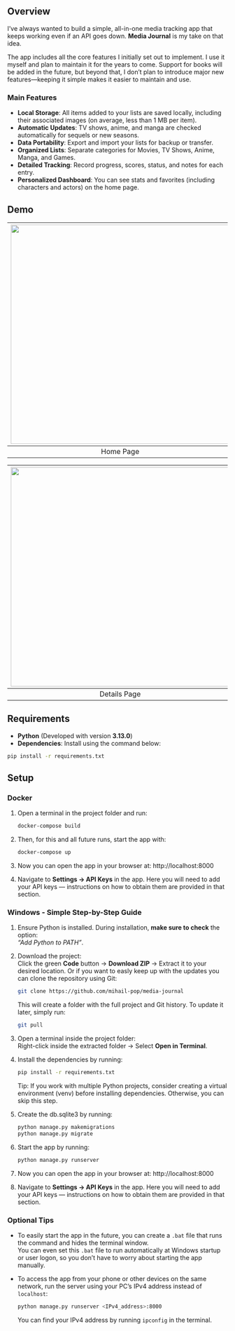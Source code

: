 ## Overview

I’ve always wanted to build a simple, all-in-one media tracking app that keeps working even if an API goes down. **Media Journal** is my take on that idea.

The app includes all the core features I initially set out to implement. I use it myself and plan to maintain it for the years to come. Support for books will be added in the future, but beyond that, I don’t plan to introduce major new features—keeping it simple makes it easier to maintain and use.

### Main Features

- **Local Storage**:  All items added to your lists are saved locally, including their associated images (on average, less than 1 MB per item).
- **Automatic Updates**: TV shows, anime, and manga are checked automatically for sequels or new seasons.  
- **Data Portability**: Export and import your lists for backup or transfer.  
- **Organized Lists**: Separate categories for Movies, TV Shows, Anime, Manga, and Games.  
- **Detailed Tracking**: Record progress, scores, status, and notes for each entry.  
- **Personalized Dashboard**: You can see stats and favorites (including characters and actors) on the home page.

## Demo  
| <img src="https://github.com/user-attachments/assets/00012d40-b481-4e67-969a-cc7b99abf568" width="500" /> | <img src="https://github.com/user-attachments/assets/1d5f49cb-7f0b-4fd7-93ba-5c77c8266884" width="500" /> |
| :-----------------------------------------: | :-----------------------------------------: |
|                 Home Page                    |               List Example                   |

| <img src="https://github.com/user-attachments/assets/8d4f32af-7adf-4f07-b048-2221cc245157" width="500" /> | <img src="https://github.com/user-attachments/assets/65ef3080-67b1-424a-a894-1276284c2567" width="500" /> |
| :-----------------------------------------: | :-----------------------------------------: |
|               Details Page                  |               Edit                   |

## Requirements  
- **Python** (Developed with version **3.13.0**)  
- **Dependencies**: Install using the command below:  

```sh
pip install -r requirements.txt
```
## Setup

### Docker 
1. Open a terminal in the project folder and run:
   ```sh
   docker-compose build
   ```
2. Then, for this and all future runs, start the app with:
   ```sh
   docker-compose up
   ```
3. Now you can open the app in your browser at: http://localhost:8000

4. Navigate to **Settings → API Keys** in the app.
   Here you will need to add your API keys — instructions on how to obtain them are provided in that section.

### Windows - Simple Step-by-Step Guide

1. Ensure Python is installed. During installation, **make sure to check** the option:  
   *“Add Python to PATH”*.

2. Download the project:  
   Click the green **Code** button → **Download ZIP** → Extract it to your desired location.
   Or if you want to easly keep up with the updates you can clone the repository using Git:
    ```sh
   git clone https://github.com/mihail-pop/media-journal
   ```
   This will create a folder with the full project and Git history. To update it later, simply run:
    ```sh
   git pull
   ```
4. Open a terminal inside the project folder:  
   Right-click inside the extracted folder → Select **Open in Terminal**.

5. Install the dependencies by running:  
   ```sh
   pip install -r requirements.txt
   ```
   Tip: If you work with multiple Python projects, consider creating a virtual environment (venv) before installing dependencies. Otherwise, you can skip this step.
   
6. Create the db.sqlite3 by running:
   ```sh
   python manage.py makemigrations
   python manage.py migrate
   ```
7. Start the app by running:
   ```sh
   python manage.py runserver
   ```
8. Now you can open the app in your browser at: http://localhost:8000
9. Navigate to **Settings → API Keys** in the app.
   Here you will need to add your API keys — instructions on how to obtain them are provided in that section.

### Optional Tips

- To easily start the app in the future, you can create a `.bat` file that runs the command and hides the terminal window.  
  You can even set this `.bat` file to run automatically at Windows startup or user logon, so you don’t have to worry about starting the app manually.

- To access the app from your phone or other devices on the same network, run the server using your PC’s IPv4 address instead of `localhost`:

  ```sh
  python manage.py runserver <IPv4_address>:8000
  ```
   You can find your IPv4 address by running `ipconfig` in the terminal.
